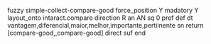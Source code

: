fuzzy simple-collect-compare-good
   force_position Y
   madatory Y
   layout_onto intaract.compare
   direction R
   an AN
   sq 0
   pref 
   def 
    dt vantagem,diferencial,maior,melhor,importante,pertiinente
    sn 
    return [compare-good,,compare-good]
    direct 
   suf 
end
